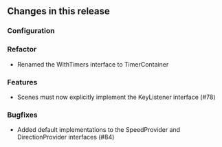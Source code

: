 ## Changes in this release

### Configuration

### Refactor
* Renamed the WithTimers interface to TimerContainer

### Features
* Scenes must now explicitly implement the KeyListener interface (#78)

### Bugfixes
* Added default implementations to the SpeedProvider and DirectionProvider interfaces (#84)
